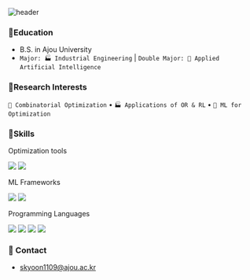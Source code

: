 ![header](https://capsule-render.vercel.app/api?type=waving&color=gradient&customColorList=4&height=200&text=SEUNGKYU's%20GITHUB&fontSize=40&fontAlign=72&fontAlignY=33&animation=twinkling)
### 🏫Education
- B.S. in Ajou University
- `Major: 🏭 Industrial Engineering` | `Double Major: 🤖 Applied Artificial Intelligence`

### 🔬Research Interests
`🧩 Combinatorial Optimization` • `🏭 Applications of OR & RL` • `🧠 ML for Optimization`

### 🚀Skills
Optimization tools
 
<img src="https://img.shields.io/badge/Gurobi-EE3524?style=for-the-badge&logo=Gurobi&logoColor=white"> <img src="https://img.shields.io/badge/Cplex-4B64F4?style=for-the-badge"> 

ML Frameworks

<img src="https://img.shields.io/badge/Pytorch-EE4C2C?style=for-the-badge&logo=Pytorch&logoColor=white"> <img src="https://img.shields.io/badge/scikitlearn-F7931E?style=for-the-badge&logo=scikitlearn&logoColor=white"> 

Programming Languages

<img src="https://img.shields.io/badge/Python-3776AB?style=for-the-badge&logo=Python&logoColor=white"> <img src="https://img.shields.io/badge/c-A8B9CC?style=for-the-badge&logo=c&logoColor=white"> <img src="https://img.shields.io/badge/C%23-239120?style=for-the-badge&logo=c&logoColor=white"> <img src="https://img.shields.io/badge/LaTeX-008080?style=for-the-badge&logo=LaTeX&logoColor=white">

### 📧 Contact
- skyoon1109@ajou.ac.kr

<!--
**skyoon1109/skyoon1109** is a ✨ _special_ ✨ repository because its `README.md` (this file) appears on your GitHub profile.

Here are some ideas to get you started:

- 🔭 I’m currently working on ...
- 🌱 I’m currently learning ...
- 👯 I’m looking to collaborate on ...
- 🤔 I’m looking for help with ...
- 💬 Ask me about ...
- 📫 How to reach me: ...
- 😄 Pronouns: ...
- ⚡ Fun fact: ...
-->
